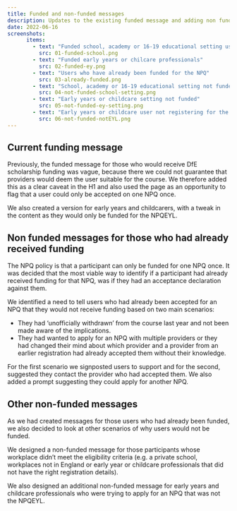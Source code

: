 ```yaml
---
title: Funded and non-funded messages
description: Updates to the existing funded message and adding non funded messages (including those who had already received funding)
date: 2022-06-16
screenshots:
      items:
        - text: "Funded school, academy or 16-19 educational setting users"
          src: 01-funded-school.png
        - text: "Funded early years or chilcare professionals"
          src: 02-funded-ey.png
        - text: "Users who have already been funded for the NPQ"
          src: 03-already-funded.png
        - text: "School, academy or 16-19 educational setting not funded"
          src: 04-not-funded-school-setting.png      
        - text: "Early years or childcare setting not funded"
          src: 05-not-funded-ey-setting.png   
        - text: "Early years or childcare user not registering for the NPQEYL"
          src: 06-not-funded-notEYL.png   
---
```


## Current funding message 

Previously, the funded message for those who would receive DfE scholarship funding was vague, because there we could not guarantee that providers would deem the user suitable for the course. We therefore added this as a clear caveat in the H1 and also used the page as an opportunity to flag that a user could only be accepted on one NPQ once. 

We also created a version for early years and childcarers, with a tweak in the content as they would only be funded for the NPQEYL.

## Non funded messages for those who had already received funding  

The NPQ policy is that a participant can only be funded for one NPQ once. It was decided that the most viable way to identify if a participant had already received funding for that NPQ, was if they had an acceptance declaration against them.

We identified a need to tell users who had already been accepted for an NPQ that they would not receive funding based on two main scenarios:

- They had ‘unofficially withdrawn’ from the course last year and not been made aware of the implications.
- They had wanted to apply for an NPQ with multiple providers or they had changed their mind about which provider and a provider from an earlier registration had already accepted them without their knowledge.

For the first scenario we signposted users to support and for the second, suggested they contact the provider who had accepted them. We also added a prompt suggesting they could apply for another NPQ. 

## Other non-funded messages

As we had created messages for those users who had already been funded, we also decided to look at other scenarios of why users would not be funded.

We designed a non-funded message for those participants whose workplace didn’t meet the eligibility criteria (e.g. a private school, workplaces not in England or early year or childcare professionals that did not have the right registration details).

We also designed an additional non-funded message for early years and childcare professionals who were trying to apply for an NPQ that was not the NPQEYL.
